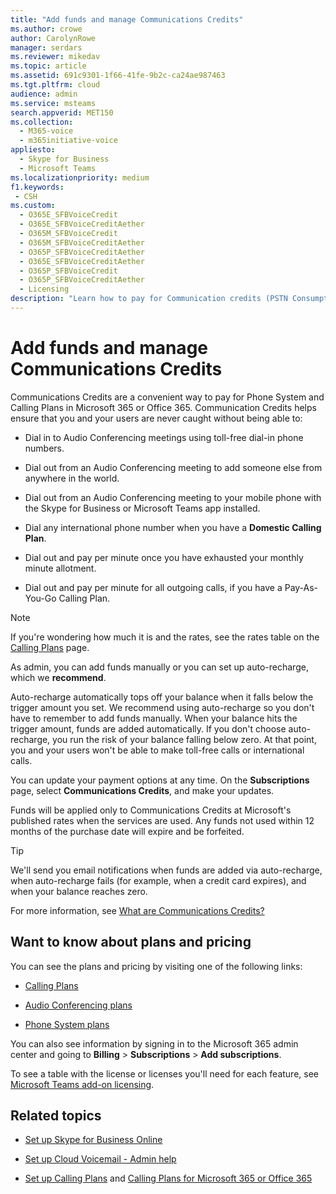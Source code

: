 ```yaml
---
title: "Add funds and manage Communications Credits"
ms.author: crowe
author: CarolynRowe
manager: serdars
ms.reviewer: mikedav
ms.topic: article
ms.assetid: 691c9301-1f66-41fe-9b2c-ca24ae987463
ms.tgt.pltfrm: cloud
audience: admin
ms.service: msteams
search.appverid: MET150
ms.collection: 
  - M365-voice
  - m365initiative-voice
appliesto: 
  - Skype for Business
  - Microsoft Teams
ms.localizationpriority: medium
f1.keywords: 
 - CSH
ms.custom: 
  - O365E_SFBVoiceCredit
  - O365E_SFBVoiceCreditAether
  - O365M_SFBVoiceCredit
  - O365M_SFBVoiceCreditAether
  - O365P_SFBVoiceCreditAether
  - O365E_SFBVoiceCreditAether
  - O365P_SFBVoiceCredit
  - O365P_SFBVoiceCreditAether
  - Licensing
description: "Learn how to pay for Communication credits (PSTN Consumption) for Skype for Business services and see plans to keep your users with continuous phone system access. "
---
```


# Add funds and manage Communications Credits

Communications Credits are a convenient way to pay for Phone System and Calling Plans in Microsoft 365 or Office 365. Communication Credits helps ensure that you and your users are never caught without being able to:
  
- Dial in to Audio Conferencing meetings using toll-free dial-in phone numbers.

- Dial out from an Audio Conferencing meeting to add someone else from anywhere in the world.

- Dial out from an Audio Conferencing meeting to your mobile phone with the Skype for Business or Microsoft Teams app installed.

- Dial any international phone number when you have a **Domestic Calling Plan**.

- Dial out and pay per minute once you have exhausted your monthly minute allotment.

- Dial out and pay per minute for all outgoing calls, if you have a Pay-As-You-Go Calling Plan.

> [!NOTE]
> If you're wondering how much it is and the rates, see the rates table on the [Calling Plans](https://go.microsoft.com/fwlink/p/?LinkId=799523) page.
  
As admin, you can add funds manually or you can set up auto-recharge, which we **recommend**.
  
Auto-recharge automatically tops off your balance when it falls below the trigger amount you set. We recommend using auto-recharge so you don't have to remember to add funds manually. When your balance hits the trigger amount, funds are added automatically. If you don't choose auto-recharge, you run the risk of your balance falling below zero. At that point, you and your users won't be able to make toll-free calls or international calls.
  
You can update your payment options at any time. On the **Subscriptions** page, select **Communications Credits**, and make your updates.
  
Funds will be applied only to Communications Credits at Microsoft's published rates when the services are used. Any funds not used within 12 months of the purchase date will expire and be forfeited.
  
> [!TIP]
> We'll send you email notifications when funds are added via auto-recharge, when auto-recharge fails (for example, when a credit card expires), and when your balance reaches zero.
  
For more information, see [What are Communications Credits?](what-are-communications-credits.md)
  
## Want to know about plans and pricing

You can see the plans and pricing by visiting one of the following links:
  
- [Calling Plans](https://go.microsoft.com/fwlink/?LinkId=799761 )

- [Audio Conferencing plans](https://go.microsoft.com/fwlink/?LinkId=799762 )

- [Phone System plans](https://go.microsoft.com/fwlink/?LinkId=799763)

You can also see information by signing in to the Microsoft 365 admin center and going to **Billing** > **Subscriptions** > **Add subscriptions**.
  
To see a table with the license or licenses you'll need for each feature, see [Microsoft Teams add-on licensing](./teams-add-on-licensing/microsoft-teams-add-on-licensing.md).
  
## Related topics

- [Set up Skype for Business Online](/SkypeForBusiness/set-up-skype-for-business-online/set-up-skype-for-business-online)

- [Set up Cloud Voicemail - Admin help](set-up-phone-system-voicemail.md)

- [Set up Calling Plans](set-up-calling-plans.md) and [Calling Plans for Microsoft 365 or Office 365](calling-plans-for-office-365.md)
